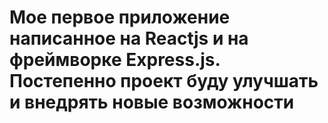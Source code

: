 # Мое первое приложение написанное на **Reactjs** и на фреймворке **Express.js**. Постепенно проект буду улучшать и внедрять новые возможности 
